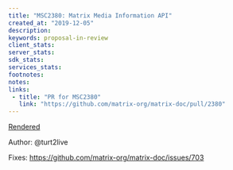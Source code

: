 ```yaml
---
title: "MSC2380: Matrix Media Information API"
created_at: "2019-12-05"
description:
keywords: proposal-in-review
client_stats:
server_stats:
sdk_stats:
services_stats:
footnotes:
notes:
links:
 - title: "PR for MSC2380"
   link: "https://github.com/matrix-org/matrix-doc/pull/2380"
---
```

[Rendered](https://github.com/matrix-org/matrix-doc/blob/19fe0b1f146b23a72a210429c0d2e47a07dcc63c/proposals/2380-media-information-api.md)

Author: @turt2live

Fixes: https://github.com/matrix-org/matrix-doc/issues/703
